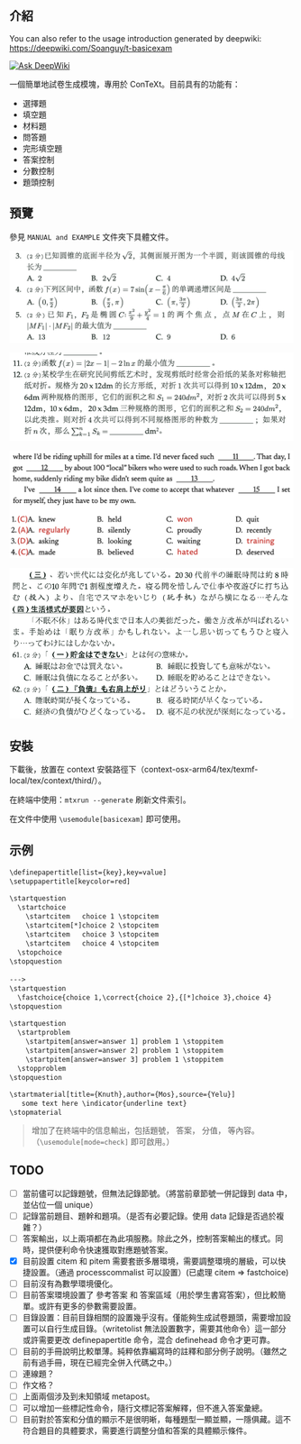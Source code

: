 ## 介紹

You can also refer to the usage introduction generated by deepwiki: 
https://deepwiki.com/Soanguy/t-basicexam

[![Ask DeepWiki](https://deepwiki.com/badge.svg)](https://deepwiki.com/Soanguy/t-basicexam)

一個簡單地試卷生成模塊，專用於 ConTeXt。目前具有的功能有：

- 選擇題
- 填空題
- 材料題
- 問答題
- 完形填空題
- 答案控制
- 分數控制
- 題頭控制

## 預覽

參見 `MANUAL and EXAMPLE` 文件夾下具體文件。

![](./MANUAL%20and%20EXAMPLE/assets/soanguy-103113.png)

![](./MANUAL%20and%20EXAMPLE/assets/soanguy-1048579.png)

![](./MANUAL%20and%20EXAMPLE/assets/soanguy-105577.png)

![](./MANUAL%20and%20EXAMPLE/assets/soanguy-1020859.png)

## 安裝

下載後，放置在 context 安裝路徑下（context-osx-arm64/tex/texmf-local/tex/context/third/）。

在終端中使用：`mtxrun --generate` 刷新文件索引。

在文件中使用 `\usemodule[basicexam]` 即可使用。

## 示例

```
\definepapertitle[list={key},key=value]
\setuppapertitle[keycolor=red]
```

```
\startquestion
  \startchoice
    \startcitem   choice 1 \stopcitem
    \startcitem[*]choice 2 \stopcitem
    \startcitem   choice 3 \stopcitem
    \startcitem   choice 4 \stopcitem
  \stopchoice
\stopquestion

--->
\startquestion
  \fastchoice{choice 1,\correct{choice 2},{[*]choice 3},choice 4}
\stopquestion
```

```
\startquestion
  \startproblem
    \startpitem[answer=answer 1] problem 1 \stoppitem
    \startpitem[answer=answer 2] problem 1 \stoppitem
    \startpitem[answer=answer 3] problem 1 \stoppitem
  \stopproblem
\stopquestion
```

```
\startmaterial[title={Knuth},author={Mos},source={Yelu}]
   some text here \indicator{underline text}
\stopmaterial
```

> 增加了在終端中的信息輸出，包括題號， 答案， 分值， 等內容。（`\usemodule[mode=check]` 即可啟用。）

## TODO

- [ ] 當前儘可以記錄題號，但無法記錄節號。（將當前章節號一併記錄到 data 中，並佔位一個 unique）
- [ ] 記錄當前題目、題幹和題項。（是否有必要記錄。使用 data 記錄是否過於複雜？）
- [ ] 答案輸出，以上兩項都在為此項服務。除此之外，控制答案輸出的樣式。同時，提供便利命令快速獲取對應題號答案。
- [x] 目前設置 citem 和 pitem 需要套嵌多層環境，需要調整環境的層級，可以快捷設置。（通過 processcommalist 可以設置）(已處理 citem => fastchoice)
- [ ] 目前沒有為數學環境優化。
- [ ] 目前答案環境設置了 參考答案 和 答案區域（用於學生書寫答案），但比較簡單。或許有更多的參數需要設置。
- [ ] 目錄設置：目前目錄相關的設置幾乎沒有。僅能夠生成試卷題頭，需要增加設置可以自行生成目錄。（writetolist 無法設置數字，需要其他命令）這一部分或許需要更改 definepapertitle 命令，混合 definehead 命令才更可靠。
- [ ] 目前的手冊說明比較單薄。純粹依靠編寫時的註釋和部分例子說明。（雖然之前有過手冊，現在已經完全併入代碼之中。）
- [ ] 連線題？
- [ ] 作文格？
- [ ] 上面兩個涉及到未知領域 metapost。
- [ ] 可以增加一些標記性命令，隨行文標記答案解釋，但不進入答案彙總。
- [ ] 目前對於答案和分值的顯示不是很明晰，每種題型一顯並顯，一隱俱藏。這不符合題目的具體要求，需要進行調整分值和答案的具體顯示條件。
